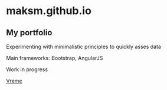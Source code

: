 # maksm.github.io
## My portfolio

Experimenting with minimalistic principles to quickly asses data

Main frameworks: Bootstrap, AngularJS

Work in progress

[Vreme](https://maksm.github.io/gredez/index.html)
